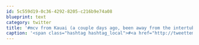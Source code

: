 ```yaml
---
id: 5c559d19-0c36-4292-8205-c216b9e74a08
blueprint: text
category: twitter
title: '#mcv from Kauai (a couple days ago, been away from the intertubes) http://twitpic.com/3thdns  http://twitpic.com/3thdnv'
caption: '<span class="hashtag hashtag_local">#<a href="http://tweettemp.darylchymko.ca/?tag=mcv">mcv</a> from Kauai (a couple days ago, been away from the intertubes) http://twitpic.com/3thdns  http://twitpic.com/3thdnv'
---
```

